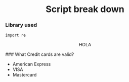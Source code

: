 <h1 align = "center">Script break down</h1>

### Library used 
```
import re
```
<p align="center">
    HOLA
</p>
### What Credit cards are valid?
    <ul>
  <li>American Express</li>
  <li>VISA</li>
  <li>Mastercard</li>
  </ul>
  
